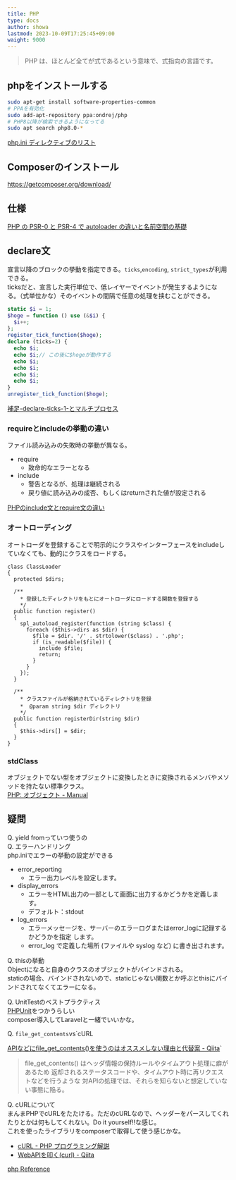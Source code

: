 ```yaml
---
title: PHP
type: docs
author: showa
lastmod: 2023-10-09T17:25:45+09:00
waight: 9000
---
```


>PHP は、ほとんど全てが式であるという意味で、式指向の言語です。

## phpをインストールする

```sh
sudo apt-get install software-properties-common
# PPAを有効化
sudo add-apt-repository ppa:ondrej/php 
# PHP8以降が検索できるようになってる
sudo apt search php8.0-*
```

[php.ini ディレクティブのリスト](https://www.php.net/manual/ja/ini.list.php)

## Composerのインストール

<https://getcomposer.org/download/>

## 仕様

[PHP の PSR-0 と PSR-4 で autoloader の違いと名前空間の基礎](https://qiita.com/KEINOS/items/2924ecde3e4bab0ead7e)

## declare文

宣言以降のブロックの挙動を指定できる。`ticks`,`encoding`, `strict_types`が利用できる。  
ticksだと、宣言した実行単位で、低レイヤーでイベントが発生するようになる。（式単位かな）そのイベントの間隔で任意の処理を挟むことができる。

```php
static $i = 1;
$hoge = function () use (&$i) {
  $i++;
};
register_tick_function($hoge);
declare (ticks=2) {
  echo $i;
  echo $i;// この後に$hogeが動作する
  echo $i;
  echo $i;
  echo $i;
  echo $i;
}
unregister_tick_function($hoge);
```

[補足-declare-ticks-1-とマルチプロセス](https://ackintosh.github.io/blog/2018/08/17/not-all-statements-are-tickable/#補足-declare-ticks-1-とマルチプロセス)

### requireとincludeの挙動の違い

ファイル読み込みの失敗時の挙動が異なる。

- require
  - 致命的なエラーとなる
- include
  - 警告となるが、処理は継続される
  - 戻り値に読み込みの成否、もしくはreturnされた値が設定される

[PHPのinclude文とrequire文の違い](https://uxmilk.jp/15560)

### オートローディング

オートローダを登録することで明示的にクラスやインターフェースをincludeしていなくても、動的にクラスをロードする。

```php:example.php
class ClassLoader
{
  protected $dirs;

  /**
    * 登録したディレクトリをもとにオートローダにロードする関数を登録する
    */
  public function register()
  {
    spl_autoload_register(function (string $class) {
      foreach ($this->dirs as $dir) {
        $file = $dir. '/' . strtolower($class) . '.php';
        if (is_readable($file)) {
          include $file;
          return;
        }
      }
    });
  }

  /**
    * クラスファイルが格納されているディレクトリを登録
    *  @param string $dir ディレクトリ
    */
  public function registerDir(string $dir)
  {
    $this->dirs[] = $dir;
  }
}
```

### stdClass

オブジェクトでない型をオブジェクトに変換したときに変換されるメンバやメソッドを持たない標準クラス。  
[PHP: オブジェクト - Manual](https://www.php.net/manual/ja/language.types.object.php#language.types.object.casting)

## 疑問

Q. yield fromっていつ使うの  
Q. エラーハンドリング  
php.iniでエラーの挙動の設定ができる

- error_reporting
  - エラー出力レベルを設定します。
- display_errors
  - エラーをHTML出力の一部として画面に出力するかどうかを定義します。
  - デフォルト：stdout
- log_errors
  - エラーメッセージを、サーバーのエラーログまたはerror_logに記録するかどうかを指定 します。
  - error_log で定義した場所 (ファイルや syslog など) に書き出されます。

Q. thisの挙動  
Objectになると自身のクラスのオブジェクトがバインドされる。  
staticの場合、バインドされないので、staticじゃない関数とか呼ぶとthisにバインドされてなくてエラーになる。  

Q. UnitTestのベストプラクティス  
[PHPUnit](https://phpunit.readthedocs.io/ja/latest/index.html)をつかうらしい  
composer導入してLaravelと一緒でいいかな。  

Q. `file_get_contents`vs`cURL  

[APIなどにfile_get_contents()を使うのはオススメしない理由と代替案 - Qiita](https://qiita.com/shinkuFencer/items/d7546c8cbf3bbe86dab8)`

>file_get_contents() はヘッダ情報の保持ルールやタイムアウト処理に癖があるため
> 返却されるステータスコードや、タイムアウト時に再リクエストなどを行うような
> 対APIの処理では、それらを知らないと想定していない事態に陥る。

Q. cURLについて  
まんまPHPでcURLをたたける。ただのcURLなので、ヘッダーをパースしてくれたりとかは何もしてくれない。Do it yourself!!な感じ。  
これを使ったライブラリをcomposerで取得して使う感じかな。  

- [cURL - PHP プログラミング解説](https://so-zou.jp/web-app/tech/programming/php/network/curl/)
- [WebAPIを叩く(curl) - Qiita](https://qiita.com/re-24/items/bfdd533e5dacecd21a7a)

[php Reference](https://www.php.ne[t/manual/ja/langref.php)
